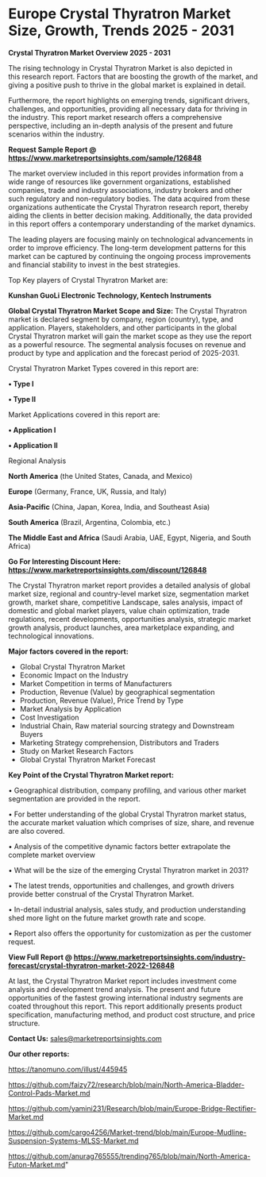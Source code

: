  # Europe Crystal Thyratron Market Size, Growth, Trends 2025 - 2031

<Strong> Crystal Thyratron Market Overview 2025 - 2031</strong>

The rising technology in Crystal Thyratron Market is also depicted in this research report. Factors that are boosting the growth of the market, and giving a positive push to thrive in the global market is explained in detail.

Furthermore, the report highlights on emerging trends, significant drivers, challenges, and opportunities, providing all necessary data for thriving in the industry. This report market research offers a comprehensive perspective, including an in-depth analysis of the present and future scenarios within the industry.

<strong>Request Sample Report @ <a href=https://www.marketreportsinsights.com/sample/126848>https://www.marketreportsinsights.com/sample/126848</a></strong>

The market overview included in this report provides information from a wide range of resources like government organizations, established companies, trade and industry associations, industry brokers and other such regulatory and non-regulatory bodies. The data acquired from these organizations authenticate the Crystal Thyratron research report, thereby aiding the clients in better decision making. Additionally, the data provided in this report offers a contemporary understanding of the market dynamics.

The leading players are focusing mainly on technological advancements in order to improve efficiency. The long-term development patterns for this market can be captured by continuing the ongoing process improvements and financial stability to invest in the best strategies.

Top Key players of Crystal Thyratron Market are:

<strong>Kunshan GuoLi Electronic Technology, Kentech Instruments</strong>

<strong><b>Global Crystal Thyratron Market Scope and Size:</b></strong>
The Crystal Thyratron market is declared segment by company, region (country), type, and application. Players, stakeholders, and other participants in the global Crystal Thyratron market will gain the market scope as they use the report as a powerful resource. The segmental analysis focuses on revenue and product by type and application and the forecast period of 2025-2031.

Crystal Thyratron Market Types covered in this report are:

<strong>• Type I

• Type II</strong>

Market Applications covered in this report are:

<strong>• Application I

• Application II</strong> 

Regional Analysis

<strong>North America</strong> (the United States, Canada, and Mexico)

<strong>Europe</strong> (Germany, France, UK, Russia, and Italy)

<strong>Asia-Pacific</strong> (China, Japan, Korea, India, and Southeast Asia)

<strong>South America</strong> (Brazil, Argentina, Colombia, etc.)

<strong>The Middle East and Africa</strong> (Saudi Arabia, UAE, Egypt, Nigeria, and South Africa)

<strong>Go For Interesting Discount Here: <a href=https://www.marketreportsinsights.com/discount/126848>https://www.marketreportsinsights.com/discount/126848</a></strong>

The Crystal Thyratron market report provides a detailed analysis of global market size, regional and country-level market size, segmentation market growth, market share, competitive Landscape, sales analysis, impact of domestic and global market players, value chain optimization, trade regulations, recent developments, opportunities analysis, strategic market growth analysis, product launches, area marketplace expanding, and technological innovations.

<strong><b>Major factors covered in the report:</b></strong>
<ul>
  <li>Global Crystal Thyratron Market </li>
  <li>Economic Impact on the Industry</li>
  <li>Market Competition in terms of Manufacturers</li>
  <li>Production, Revenue (Value) by geographical segmentation</li>
  <li>Production, Revenue (Value), Price Trend by Type</li>
  <li>Market Analysis by Application</li>
  <li>Cost Investigation</li>
  <li>Industrial Chain, Raw material sourcing strategy and Downstream Buyers</li>
  <li>Marketing Strategy comprehension, Distributors and Traders</li>
  <li>Study on Market Research Factors</li>
  <li>Global Crystal Thyratron Market Forecast</li>
</ul>

<strong><b>Key Point of the Crystal Thyratron Market report:</b></strong>

• Geographical distribution, company profiling, and various other market segmentation are provided in the report.

• For better understanding of the global Crystal Thyratron market status, the accurate market valuation which comprises of size, share, and revenue are also covered.

• Analysis of the competitive dynamic factors better extrapolate the complete market overview

• What will be the size of the emerging Crystal Thyratron market in 2031?

• The latest trends, opportunities and challenges, and growth drivers provide better construal of the Crystal Thyratron Market.

• In-detail industrial analysis, sales study, and production understanding shed more light on the future market growth rate and scope.

• Report also offers the opportunity for customization as per the customer request.

<strong><b>View Full Report @ <a href=https://www.marketreportsinsights.com/industry-forecast/crystal-thyratron-market-2022-126848>https://www.marketreportsinsights.com/industry-forecast/crystal-thyratron-market-2022-126848</a></b></strong>


At last, the Crystal Thyratron Market report includes investment come analysis and development trend analysis. The present and future opportunities of the fastest growing international industry segments are coated throughout this report. This report additionally presents product specification, manufacturing method, and product cost structure, and price structure.

<strong>Contact Us:</strong>
sales@marketreportsinsights.com

<strong>Our other reports:</strong>

<a href=https://tanomuno.com/illust/445945>https://tanomuno.com/illust/445945</a>

<a href=https://github.com/faizy72/research/blob/main/North-America-Bladder-Control-Pads-Market.md>https://github.com/faizy72/research/blob/main/North-America-Bladder-Control-Pads-Market.md</a>

<a href=https://github.com/yamini231/Research/blob/main/Europe-Bridge-Rectifier-Market.md>https://github.com/yamini231/Research/blob/main/Europe-Bridge-Rectifier-Market.md</a>

<a href=https://github.com/cargo4256/Market-trend/blob/main/Europe-Mudline-Suspension-Systems-MLSS-Market.md>https://github.com/cargo4256/Market-trend/blob/main/Europe-Mudline-Suspension-Systems-MLSS-Market.md</a>

<a href=https://github.com/anurag765555/trending765/blob/main/North-America-Futon-Market.md>https://github.com/anurag765555/trending765/blob/main/North-America-Futon-Market.md</a>"
